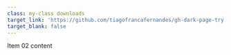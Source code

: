 ```yaml
---
class: my-class downloads
target_link: 'https://github.com/tiagofrancafernandes/gh-dark-page-try'
target_blank: false
---
```

Item 02 content

